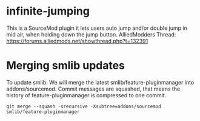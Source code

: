 infinite-jumping
================
This is a SourceMod plugin it lets users auto jump and/or double jump in mid air, when holding down the jump button.
AlliedModders Thread: https://forums.alliedmods.net/showthread.php?t=132391

Merging smlib updates
================
To update smlib: We will merge the latest smlib/feature-pluginmanager into addons/sourcemod.
Commit messages are squashed, that means the history of feature-pluginmanager is compressed to one commit.
```
git merge --squash -srecursive -Xsubtree=addons/sourcemod smlib/feature-pluginmanager
```
